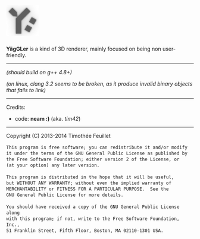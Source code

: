 ![YägGLer logo](data/yaggler-small.png)
=======

**YägGLer** is a kind of 3D renderer, mainly focused on being non user-friendly.

-------------

_(should build on g++ 4.8+)_

_(on linux, clang 3.2 seems to be broken, as it produce invalid binary objects that fails to link)_

-------------

Credits:
-  code: **neam :)** (aka. _tim42_)

-------------

Copyright (C) 2013-2014  Timothée Feuillet

    This program is free software; you can redistribute it and/or modify
    it under the terms of the GNU General Public License as published by
    the Free Software Foundation; either version 2 of the License, or
    (at your option) any later version.

    This program is distributed in the hope that it will be useful,
    but WITHOUT ANY WARRANTY; without even the implied warranty of
    MERCHANTABILITY or FITNESS FOR A PARTICULAR PURPOSE.  See the
    GNU General Public License for more details.

    You should have received a copy of the GNU General Public License along
    with this program; if not, write to the Free Software Foundation, Inc.,
    51 Franklin Street, Fifth Floor, Boston, MA 02110-1301 USA.
